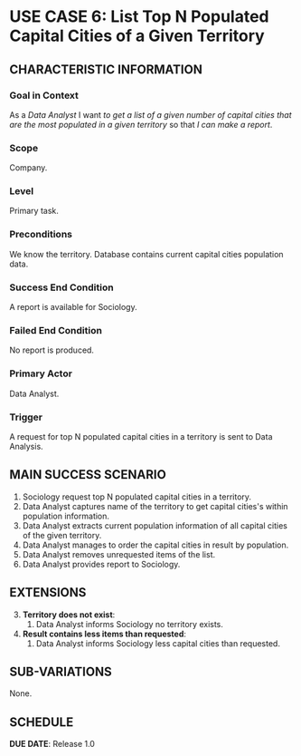 # USE CASE 6: List Top N Populated Capital Cities of a Given Territory

## CHARACTERISTIC INFORMATION

### Goal in Context

As a *Data Analyst* I want *to get a list of a given number of capital cities that are the most populated in a given territory* so that *I can make a report*.

### Scope

Company.

### Level

Primary task.

### Preconditions

We know the territory. Database contains current capital cities population data.

### Success End Condition

A report is available for Sociology.

### Failed End Condition

No report is produced.

### Primary Actor

Data Analyst.

### Trigger

A request for top N populated capital cities in a territory is sent to Data Analysis.

## MAIN SUCCESS SCENARIO

1. Sociology request top N populated capital cities in a territory.
2. Data Analyst captures name of the territory to get capital cities's within population information.
3. Data Analyst extracts current population information of all capital cities of the given territory.
4. Data Analyst manages to order the capital cities in result by population.
5. Data Analyst removes unrequested items of the list.
6. Data Analyst provides report to Sociology.

## EXTENSIONS

3. **Territory does not exist**:
    1. Data Analyst informs Sociology no territory exists.
5. **Result contains less items than requested**:
    1. Data Analyst informs Sociology less capital cities than requested.

## SUB-VARIATIONS

None.

## SCHEDULE

**DUE DATE**: Release 1.0